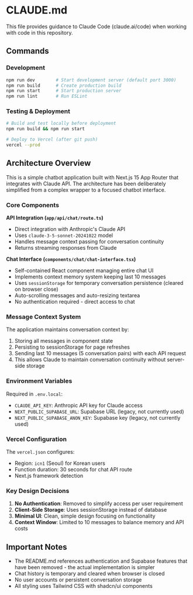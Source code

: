 # CLAUDE.md

This file provides guidance to Claude Code (claude.ai/code) when working with code in this repository.

## Commands

### Development
```bash
npm run dev        # Start development server (default port 3000)
npm run build      # Create production build
npm run start      # Start production server
npm run lint       # Run ESLint
```

### Testing & Deployment
```bash
# Build and test locally before deployment
npm run build && npm run start

# Deploy to Vercel (after git push)
vercel --prod
```

## Architecture Overview

This is a simple chatbot application built with Next.js 15 App Router that integrates with Claude API. The architecture has been deliberately simplified from a complex wrapper to a focused chatbot interface.

### Core Components

**API Integration (`app/api/chat/route.ts`)**
- Direct integration with Anthropic's Claude API
- Uses `claude-3-5-sonnet-20241022` model
- Handles message context passing for conversation continuity
- Returns streaming responses from Claude

**Chat Interface (`components/chat/chat-interface.tsx`)**
- Self-contained React component managing entire chat UI
- Implements context memory system keeping last 10 messages
- Uses `sessionStorage` for temporary conversation persistence (cleared on browser close)
- Auto-scrolling messages and auto-resizing textarea
- No authentication required - direct access to chat

### Message Context System
The application maintains conversation context by:
1. Storing all messages in component state
2. Persisting to sessionStorage for page refreshes
3. Sending last 10 messages (5 conversation pairs) with each API request
4. This allows Claude to maintain conversation continuity without server-side storage

### Environment Variables
Required in `.env.local`:
- `CLAUDE_API_KEY`: Anthropic API key for Claude access
- `NEXT_PUBLIC_SUPABASE_URL`: Supabase URL (legacy, not currently used)
- `NEXT_PUBLIC_SUPABASE_ANON_KEY`: Supabase key (legacy, not currently used)

### Vercel Configuration
The `vercel.json` configures:
- Region: `icn1` (Seoul) for Korean users
- Function duration: 30 seconds for chat API route
- Next.js framework detection

### Key Design Decisions
1. **No Authentication**: Removed to simplify access per user requirement
2. **Client-Side Storage**: Uses sessionStorage instead of database
3. **Minimal UI**: Clean, simple design focusing on functionality
4. **Context Window**: Limited to 10 messages to balance memory and API costs

## Important Notes

- The README.md references authentication and Supabase features that have been removed - the actual implementation is simpler
- Chat history is temporary and cleared when browser is closed
- No user accounts or persistent conversation storage
- All styling uses Tailwind CSS with shadcn/ui components